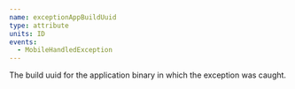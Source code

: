 ```yaml
---
name: exceptionAppBuildUuid
type: attribute
units: ID
events:
  - MobileHandledException
---
```


The build uuid for the application binary in which the exception was caught. 